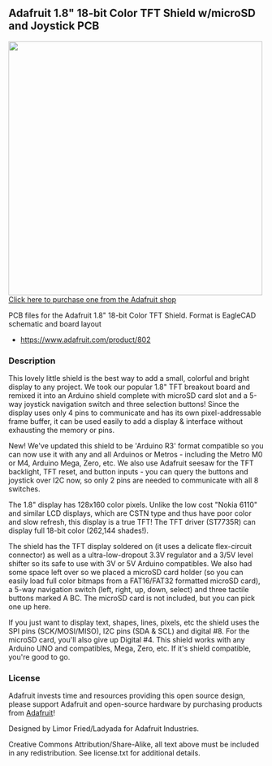 ## Adafruit 1.8" 18-bit Color TFT Shield w/microSD and Joystick PCB

<a href="http://www.adafruit.com/products/802"><img src="assets/802.jpg?raw=true" width="500px"><br/>
Click here to purchase one from the Adafruit shop</a>

PCB files for the Adafruit 1.8" 18-bit Color TFT Shield. Format is EagleCAD schematic and board layout
* https://www.adafruit.com/product/802

### Description

This lovely little shield is the best way to add a small, colorful and bright display to any project. We took our popular 1.8" TFT breakout board and remixed it into an Arduino shield complete with microSD card slot and a 5-way joystick navigation switch and three selection buttons! Since the display uses only 4 pins to communicate and has its own pixel-addressable frame buffer, it can be used easily to add a display & interface without exhausting the memory or pins.

New! We've updated this shield to be 'Arduino R3' format compatible so you can now use it with any and all Arduinos or Metros - including the Metro M0 or M4, Arduino Mega, Zero, etc. We also use Adafruit seesaw for the TFT backlight, TFT reset, and button inputs - you can query the buttons and joystick over I2C now, so only 2 pins are needed to communicate with all 8 switches.

The 1.8" display has 128x160 color pixels. Unlike the low cost "Nokia 6110" and similar LCD displays, which are CSTN type and thus have poor color and slow refresh, this display is a true TFT! The TFT driver (ST7735R) can display full 18-bit color (262,144 shades!).

The shield has the TFT display soldered on (it uses a delicate flex-circuit connector) as well as a ultra-low-dropout 3.3V regulator and a 3/5V level shifter so its safe to use with 3V or 5V Arduino compatibles. We also had some space left over so we placed a microSD card holder (so you can easily load full color bitmaps from a FAT16/FAT32 formatted microSD card), a 5-way navigation switch (left, right, up, down, select) and three tactile buttons marked A BC. The microSD card is not included, but you can pick one up here.

If you just want to display text, shapes, lines, pixels, etc the shield uses the SPI pins (SCK/MOSI/MISO), I2C pins (SDA & SCL) and digital #8. For the microSD card, you'll also give up Digital #4. This shield works with any Arduino UNO and compatibles, Mega, Zero, etc. If it's shield compatible, you're good to go.


### License

Adafruit invests time and resources providing this open source design, please support Adafruit and open-source hardware by purchasing products from [Adafruit](https://www.adafruit.com)!

Designed by Limor Fried/Ladyada for Adafruit Industries.

Creative Commons Attribution/Share-Alike, all text above must be included in any redistribution. See license.txt for additional details.